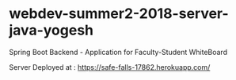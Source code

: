 # webdev-summer2-2018-server-java-yogesh

Spring Boot Backend - Application for Faculty-Student WhiteBoard 

Server Deployed at : https://safe-falls-17862.herokuapp.com/
